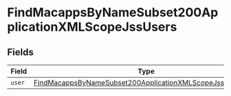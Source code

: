 # FindMacappsByNameSubset200ApplicationXMLScopeJssUsers


## Fields

| Field                                                                                                                                             | Type                                                                                                                                              | Required                                                                                                                                          | Description                                                                                                                                       |
| ------------------------------------------------------------------------------------------------------------------------------------------------- | ------------------------------------------------------------------------------------------------------------------------------------------------- | ------------------------------------------------------------------------------------------------------------------------------------------------- | ------------------------------------------------------------------------------------------------------------------------------------------------- |
| `user`                                                                                                                                            | [FindMacappsByNameSubset200ApplicationXMLScopeJssUsersUser](../../models/operations/findmacappsbynamesubset200applicationxmlscopejssusersuser.md) | :heavy_minus_sign:                                                                                                                                | N/A                                                                                                                                               |